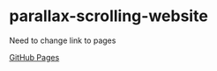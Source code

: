 # parallax-scrolling-website

Need to change link to pages

[GitHub Pages](https://toxicnn.github.io/parallax-scrolling-website/)
